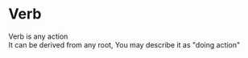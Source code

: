 # Verb

Verb is any action  
It can be derived from any root, You may describe it as "doing <root> action"